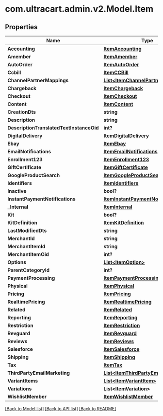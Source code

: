 # com.ultracart.admin.v2.Model.Item
## Properties

Name | Type | Description | Notes
------------ | ------------- | ------------- | -------------
**Accounting** | [**ItemAccounting**](ItemAccounting.md) |  | [optional] 
**Amember** | [**ItemAmember**](ItemAmember.md) |  | [optional] 
**AutoOrder** | [**ItemAutoOrder**](ItemAutoOrder.md) |  | [optional] 
**Ccbill** | [**ItemCCBill**](ItemCCBill.md) |  | [optional] 
**ChannelPartnerMappings** | [**List&lt;ItemChannelPartnerMapping&gt;**](ItemChannelPartnerMapping.md) |  | [optional] 
**Chargeback** | [**ItemChargeback**](ItemChargeback.md) |  | [optional] 
**Checkout** | [**ItemCheckout**](ItemCheckout.md) |  | [optional] 
**Content** | [**ItemContent**](ItemContent.md) |  | [optional] 
**CreationDts** | **string** |  | [optional] 
**Description** | **string** |  | [optional] 
**DescriptionTranslatedTextInstanceOid** | **int?** |  | [optional] 
**DigitalDelivery** | [**ItemDigitalDelivery**](ItemDigitalDelivery.md) |  | [optional] 
**Ebay** | [**ItemEbay**](ItemEbay.md) |  | [optional] 
**EmailNotifications** | [**ItemEmailNotifications**](ItemEmailNotifications.md) |  | [optional] 
**Enrollment123** | [**ItemEnrollment123**](ItemEnrollment123.md) |  | [optional] 
**GiftCertificate** | [**ItemGiftCertificate**](ItemGiftCertificate.md) |  | [optional] 
**GoogleProductSearch** | [**ItemGoogleProductSearch**](ItemGoogleProductSearch.md) |  | [optional] 
**Identifiers** | [**ItemIdentifiers**](ItemIdentifiers.md) |  | [optional] 
**Inactive** | **bool?** |  | [optional] 
**InstantPaymentNotifications** | [**ItemInstantPaymentNotifications**](ItemInstantPaymentNotifications.md) |  | [optional] 
**_Internal** | [**ItemInternal**](ItemInternal.md) |  | [optional] 
**Kit** | **bool?** |  | [optional] 
**KitDefinition** | [**ItemKitDefinition**](ItemKitDefinition.md) |  | [optional] 
**LastModifiedDts** | **string** |  | [optional] 
**MerchantId** | **string** |  | [optional] 
**MerchantItemId** | **string** |  | [optional] 
**MerchantItemOid** | **int?** |  | [optional] 
**Options** | [**List&lt;ItemOption&gt;**](ItemOption.md) |  | [optional] 
**ParentCategoryId** | **int?** |  | [optional] 
**PaymentProcessing** | [**ItemPaymentProcessing**](ItemPaymentProcessing.md) |  | [optional] 
**Physical** | [**ItemPhysical**](ItemPhysical.md) |  | [optional] 
**Pricing** | [**ItemPricing**](ItemPricing.md) |  | [optional] 
**RealtimePricing** | [**ItemRealtimePricing**](ItemRealtimePricing.md) |  | [optional] 
**Related** | [**ItemRelated**](ItemRelated.md) |  | [optional] 
**Reporting** | [**ItemReporting**](ItemReporting.md) |  | [optional] 
**Restriction** | [**ItemRestriction**](ItemRestriction.md) |  | [optional] 
**Revguard** | [**ItemRevguard**](ItemRevguard.md) |  | [optional] 
**Reviews** | [**ItemReviews**](ItemReviews.md) |  | [optional] 
**Salesforce** | [**ItemSalesforce**](ItemSalesforce.md) |  | [optional] 
**Shipping** | [**ItemShipping**](ItemShipping.md) |  | [optional] 
**Tax** | [**ItemTax**](ItemTax.md) |  | [optional] 
**ThirdPartyEmailMarketing** | [**List&lt;ItemThirdPartyEmailMarketing&gt;**](ItemThirdPartyEmailMarketing.md) |  | [optional] 
**VariantItems** | [**List&lt;ItemVariantItem&gt;**](ItemVariantItem.md) |  | [optional] 
**Variations** | [**List&lt;ItemVariation&gt;**](ItemVariation.md) |  | [optional] 
**WishlistMember** | [**ItemWishlistMember**](ItemWishlistMember.md) |  | [optional] 

[[Back to Model list]](../README.md#documentation-for-models) [[Back to API list]](../README.md#documentation-for-api-endpoints) [[Back to README]](../README.md)

